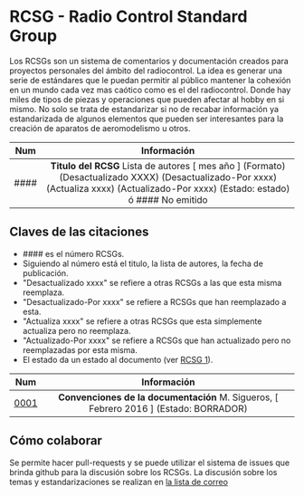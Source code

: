 # RCSG - Radio Control Standard Group

Los RCSGs son un sistema de comentarios y documentación creados para proyectos personales del ámbito del radiocontrol. La idea es generar una serie de estándares que le puedan permitir al público mantener la cohexión en un mundo cada vez mas caótico como es el del radiocontrol. Donde hay miles de tipos de piezas y operaciones que pueden afectar al hobby en si mismo. No solo se trata de estandarizar si no de recabar información ya estandarizada de algunos elementos que pueden ser interesantes para la creación de aparatos de aeromodelismo u otros.

| Num | Información |
| --- |:-----------:|
| #### | **Titulo del RCSG** Lista de autores \[ mes año ] (Formato) (Desactualizado XXXX) (Desactualizado-Por xxxx) (Actualiza xxxx) (Actualizado-Por xxxx) (Estado: estado)<br/>ó #### No emitido |

## Claves de las citaciones
* \#\#\#\# es el número RCSGs.
* Siguiendo al número está el titulo, la lista de autores, la fecha de publicación.
* "Desactualizado xxxx" se refiere a otras RCSGs a las que esta misma reemplaza.
* "Desactualizado-Por xxxx" se refiere a RCSGs que han reemplazado a esta.
* "Actualiza xxxx" se refiere a otras RCSGs que esta simplemente actualiza pero no reemplaza.
* "Actualizado-Por xxxx" se refiere a RCSGs que han actualizado pero no reemplazadas por esta misma.
* El estado da un estado al documento (ver [RCSG 1](draft/RCSG-1.md)).

| Num | Información |
| --- |:-----------:|
| [0001](draft/RCSG-1.md) | **Convenciones de la documentación** M. Sigueros, \[ Febrero 2016 ] (Estado: BORRADOR) |

## Cómo colaborar
Se permite hacer pull-requests y se puede utilizar el sistema de issues que brinda github para la discusión sobre los RCSGs.
La discusión sobre los temas y estandarizaciones se realizan en [la lista de correo](https://groups.google.com/forum/#!forum/rcsg)